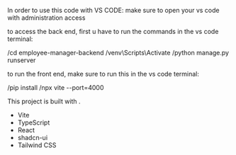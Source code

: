 In order to use this code with VS CODE:
make sure to open your vs code with administration access

to access the back end, first u have to run the commands in the vs code terminal:

/cd employee-manager-backend
/venv\Scripts\Activate
/python manage.py runserver

to run the front end, make sure to run this in the vs code terminal:

/pip install
/npx vite --port=4000


This project is built with .

- Vite
- TypeScript
- React
- shadcn-ui
- Tailwind CSS
